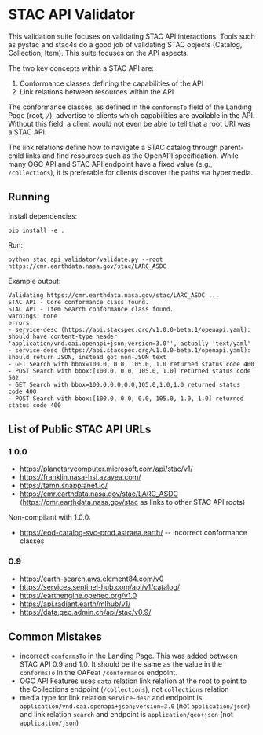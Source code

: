 # STAC API Validator

This validation suite focuses on validating STAC API interactions.  Tools such as pystac and stac4s do a 
good job of validating STAC objects (Catalog, Collection, Item). This suite focuses on the API aspects. 

The two key concepts within a STAC API are:
1. Conformance classes defining the capabilities of the API
2. Link relations between resources within the API

The conformance classes, as defined in the `conformsTo` field of the Landing Page (root, `/`), advertise to 
clients which capabilities are available in the API. Without this field, a client would not even be able to tell that a
root URI was a STAC API. 

The link relations define how to navigate a STAC catalog through parent-child links and find resources such as the OpenAPI specification. While many OGC API and STAC API endpoint have a fixed value (e.g., `/collections`), it is preferable for clients discover the paths via hypermedia. 

## Running

Install dependencies:

```
pip install -e . 
```

Run:

```
python stac_api_validator/validate.py --root https://cmr.earthdata.nasa.gov/stac/LARC_ASDC 
```

Example output:

```
Validating https://cmr.earthdata.nasa.gov/stac/LARC_ASDC ...
STAC API - Core conformance class found.
STAC API - Item Search conformance class found.
warnings: none
errors:
- service-desc (https://api.stacspec.org/v1.0.0-beta.1/openapi.yaml): should have content-type header 'application/vnd.oai.openapi+json;version=3.0'', actually 'text/yaml'
- service-desc (https://api.stacspec.org/v1.0.0-beta.1/openapi.yaml): should return JSON, instead got non-JSON text
- GET Search with bbox=100.0, 0.0, 105.0, 1.0 returned status code 400
- POST Search with bbox:[100.0, 0.0, 105.0, 1.0] returned status code 502
- GET Search with bbox=100.0,0.0,0.0,105.0,1.0,1.0 returned status code 400
- POST Search with bbox:[100.0, 0.0, 0.0, 105.0, 1.0, 1.0] returned status code 400
```

## List of Public STAC API URLs

### 1.0.0

- https://planetarycomputer.microsoft.com/api/stac/v1/
- https://franklin.nasa-hsi.azavea.com/
- https://tamn.snapplanet.io/
- https://cmr.earthdata.nasa.gov/stac/LARC_ASDC (https://cmr.earthdata.nasa.gov/stac as links to other STAC API roots)

Non-compilant with 1.0.0:

-  https://eod-catalog-svc-prod.astraea.earth/ -- incorrect conformance classes

### 0.9

- https://earth-search.aws.element84.com/v0
- https://services.sentinel-hub.com/api/v1/catalog/
- https://earthengine.openeo.org/v1.0
- https://api.radiant.earth/mlhub/v1/
- https://data.geo.admin.ch/api/stac/v0.9/


## Common Mistakes

* incorrect `conformsTo` in the Landing Page. This was added between STAC API 0.9 and 1.0. It should be the same as the value in the `conformsTo` in the OAFeat `/conformance` endpoint.
* OGC API Features uses `data` relation link relation at the root to point to the Collections endpoint (`/collections`), not `collections` relation
* media type for link relation `service-desc` and endpoint is `application/vnd.oai.openapi+json;version=3.0` (not `application/json`) and link relation `search` and endpoint is `application/geo+json` (not `application/json`)
